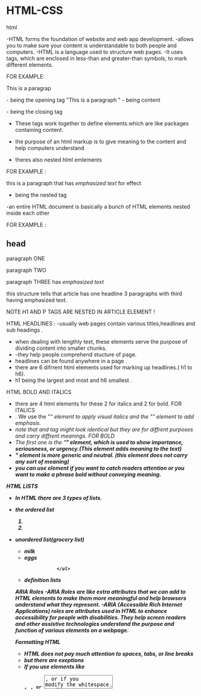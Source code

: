 # HTML-CSS

html 

-HTML forms the foundation of website and web app development. 
-allows you to make sure your content is understandable to both people and computers.
-HTML is a language used to structure web pages.
-It uses tags, which are enclosed in less-than and greater-than symbols, to mark different elements.

FOR EXAMPLE: <P>This is a paragrap</p> 

<p> - being the opening tag
"This is a paragraph " - being content 
</p> - being the closing tag 

- These tags work together to define elements.which are like packages containing content.
- the purpose of an html markup is to give meaning to the content and help computers understand

- theres also nested hlml emlements 

FOR EXAMPLE :  <p>this is a paragraph that has <em>emphasized text</em> for effect </p>
- <em></em> being the nested tag 



-an entire HTML document is basically a bunch of HTML elements nested inside each other

FOR EXAMPLE : <article> 
              <h1>head</h1>
              <p>paragraph ONE</p>
              <p>paragraph TWO</p>
              <p>paragraph THREE has <em>emphasized text</em></P>
              </article>
this structure tells that article has one headline 3 paragraphs with third having emphasized text.  

NOTE H1 AND P TAGS ARE NESTED IN ARTICLE ELEMENT !

HTML HEADLINES : 
-usually web pages contain various titles,headlines and sub headings .
- when dealing with lengthly text, these elements serve the purpose of dividing content into smaller chunks.
- -they help people comprehend stucture of page.
- headlines can be found anywhere in a page .
- there are 6 difrrent html elements used for marking up headlines.( h1 to h6).
-  h1 being the largest and most and h6 smallest .

HTML BOLD AND ITALICS
- there are 4 html elements for these 2 for italics and 2 for bold.
  FOR ITALICS
- . We use the "<i>" element to apply visual italics and the "<em>" element to add emphasis.
- note that <i> and <em> tag might look identical but they are for diffrent purposes and carry diffrent meanings. 
  FOR BOLD
- The first one is the "<strong>" element, which is used to show importance, seriousness, or urgency.(This element adds meaning to the text)
- <b>" element is more generic and neutral. (this element does not carry any sort of meaning)
- you can use <b> element if you want to catch readers attention or you want to make a phrase bold without conveying meaning.
  
HTML LISTS
-  In HTML there are 3 types of lists.
- the ordered list  <ol>
                                  <li> </li>
                                  <li>  </li>
                                  </ol> 
-  unordered list(grocery list)<ul>
                    <li> milk </li>
                     <li> eggs </li>

                   </ul>
-   definition lists
  


ARIA Roles
-ARIA Roles are like extra attributes that we can add to HTML elements to make them more meaningful and help browsers understand what they represent. 
-ARIA (Accessible Rich Internet Applications) roles are attributes used in HTML to enhance accessibility for people with disabilities. They help screen readers and other assistive technologies understand the purpose and function of various elements on a webpage.

Formatting HTML
-  HTML does not pay much attention to spaces, tabs, or line breaks
-  but there are exeptions
-  If you use elements like <pre>, <code>, or <textarea>, or if you modify the whitespace handling with CSS, then extra spaces and indentations can matter.

FOR EXAMLE : <p>this is    an   example   of   putting  extra spaces 
   but browser will ignore </p>


HTML COMMENTS : 
-You enhance code readability by adding comments that explain its purpose.
you can add a comment by inserting "<!--" at the start of comment and "-->" at the end of comment 
FOR EXAMPLE : <!-- this is a comment -->

Unusual Characters : 
- Instead of using a regular space, we can use a special kind of space called a non-breaking space in HTML.
-  you can use "&nbsp;"ensuring they stay on the same line
  FOR EXAMPLE: <p> my Name is gcina &nbsp;&nbsp;</p>

HTML Navigation and Linking
- When we want to create a link, we use the A element, which stands for anchor. To do this, we need to add an href attribute with a URL enclosed in quotes.
- this URL is where the link take us.
-href stands for Hypertext Reference

FOR EXAMPLE:  < a href="https//:example.com">This is a link</a>
for adding and image <a href ="https//:example2.com"><img src="https//:example.com/imagefile"></a>

HTML URL PATHWAYS 
-URL (Uniform Resource Locator): It’s the address used to access resources on the web. It usually consists of several parts:

Protocol: How data is transferred (e.g., `http`, `https`).
Domain: The main part of the address (e.g., `example.com`).
Path: The specific location or file on the server (e.g.,`folder/page.html` /).

FOR EXAMPLE: <a href="https://example.com/folder/page.html">Link</a>

- Same Directory:
`page.html`: Refers to a file in the same directory as the current document.
FOR EXAMPLE: <a href="about.html">About Us</a>

Subdirectory:
`folder/page.html`: Refers to a file in a subdirectory called folder.
FOR EXAMPLE: <a href="images/photo.jpg">View Photo</a>

Parent Directory:
`../page.html`: Refers to a file in the parent directory. The ".." moves up one directory level.
FOR EXAMPLE: <a href="../contact.html">Contact</a>

Navigation : 
- Creating a navbar in HTML is a common task for building a website. A navbar typically includes links to different sections or pages of a website.
  THIS IS HOW TO CREATE A NAVBAR :
  <nav role="navigation"arial-label="mainmenue">
  <ul class="navbar">
  <li><a href="#menue">menue</a></li>
  <li><a href="#about"></a></li>
  <li><a href="#contact"></a></li>
    
  </ul>
<</nav>

IMAGES 
- When we want to add an image to a webpage, we use the image element, which is simply written as IMG.
FOR EXAMPLE:
            img src="image.jpg" alt="brown dog" width="400" height="300">
  
-irst, we have the source attribute (SRC), which tells the browser which image file to load. 
-Then we have the alt attribute (ALT), which provides a text description of the image. 
-Lastly, we have the width and height attributes, which determine the size of the image.

-There are four main file formats commonly used on the web these days, each with its own strengths and weaknesses when it comes to compressing images. 
-GIFs are great for compressing illustrations that have large areas of the same color
-SVGs are perfect for logos, icons, and other types of illustrations.
-JPGs are a popular choice for compressing photographs.
-PNG is a newer format that works well when you need transparency in a photograph.

for image captions 

<figure> <img src="https://figuresource.com/40289/alfonso.jpg" width="720" height="354" alt="The Gracious Host" > <figcaption> Alfonso serving pancakes </figcaption> </figure>

WORKING WITH AUDIO
- The audio element is diffrent from image, it has both opening and closing tags (making it more mordern giving it more power and flexibility)
- just like the image element we use a source attribute to provide URL OF The audio file
FOR EXAMPLE: <audio controls>
             <source src="path/to/your-audio-file.mp3" type="audio/mpeg">
              Your browser does not support the audio element.
    </audio>
    
WORKING WITH VIDEO
- Just like working with audio To display a video, use the source attribute to specify the video file. And if the controls attribute is added,
 the browser will automatically create a video player.
- The controls attribute adds video controls, like play, pause, and volume.

- It is a good idea to always include width and height attributes. If height and width are not set, the page might flicker while the video loads.

- The <source> element allows you to specify alternative video files which the browser may choose from. The browser will use the first recognized format.

- The text between the <video> and </video> tags will only be displayed in browsers that do not support the <video> element.

Working With Captions and Subtitles
- We are going to use the track element and link it to a text file to add captions to the video. This element adds functionality to the video player, allowing viewers to toggle captions on and off or switch between different subtitle options.

    FOR EXAMPLE : <video width="200px" height="100px" controls src="enter location of the video">
             <track src="https://freetestdata.com/wp-content/uploads/2022/02/Free_Test_Data_1MB_MP4.mp4"
             kind="captions"
             label="english"
             srclang="en">  
</video>          

Embedding Media via Iframes
-   Embedding refers to taking content from one site and placing it within the middle of another site's page.
-   There is a wide range of content that can be embedded on a page. For instance, a map from Google
  
HTML Content Identification
- The lang attribute is used to specify the language of a webpage. If the whole page is in one language, Set the language on the main element that wraps everything else.
- If your webpage has multiple languages, specify the language for each part of the content.
- 

HTML Page
- Firstly, the file should begin with a doctype statement
- when we including this one, we are saying, "Hey, this is a modern web page, so follow modern best practices and treat it accordingly."
- we enclose everything else on the page within an HTML element
- Declare the language being used and the content flow direction
- The head contains all the metadata that the browser needs to know but will not display on the page. The body, on the other hand, is for all the content and is composed of various elements already discussed in this course. The body is where most of the action happens.
- the declearation of doc type statement,HTML element, head and body are building blocks of every website.

  Working with Forms and Interactive Elements
-  A user could type anything in there, even though one of them is supposed to be for an email field. That is because we have yet to tell the browser what type of input is required from these fields.
-  you can fix this by adding the type attribute to each input. for the name field, indicate the type equals text.
- for the email field, tell the browser to collect an email address, and help user fill in the right info by trype being equals to email.
- also tell browser that our button is a submit button.
- we can also add a required attribute making email required
- lastly we include the placeholder (suggestions of what should go in the field)
- we can also add the value attribute.
  
FOR EXAMPLE : <section class="sign-up">
              <form action="example.html" method="get">
              <label for="name">Name</label>
              <input name="name" id="name" type="text">
              <label for="email">email</label>
              <input name="email" id="email" type="email" required 
               placeholder="m@example.com">
              <button>sign-up</button>
             </form>
              </section>

HTML Tables
- you can use tables for diffrent reasons, comparing prices of things that are for sale, population data by town election results e.t.c
-To create an HTML table, you use several different HTML elements in just the right combination. Table, TR, TH, and TD.
-the table element wraps around the whole table, around all our content and markup for that table, marking the beginning and end of the table itself.
- TR element stands for table row and wraps
- TH element stand for table header and defines a header for a column
- TD element stands for table data and mark up the cells of data 






CSS

- It is responsible for how everything looks
-the colors, fonts, and sizes.
- what if we want to make a specific paragraph green? Or maybe we just want to make a portion of a paragraph green? How is this done?
  You can assign classes to HTML elements to create a reference point for styling. A class is an attribute that can be added to any HTML element, providing additional details about that element.

  Advanced CSS properties 
- you can change the color/ style html and css links
- first start by using "a" which is an anchor, which you will use as refrence when styling.
- One common exception is the "a:hover" state, which triggers when we hover over a link.
- you can use text decoration as none to remove the under line under links
- Now, when you hover over the links, they change color and the underline disappears. This was not possible before without the hover style. If we remove the hover style, nothing happens when you hover over the links.
- Define the nice blue color as the "a:link" style for unvisited links, and the lovely shade of purple (785ef0) as the "a:visited" style for visited links.
- 
Debugging CSS with Borders and Background Colors
-Sometimes you come across a problem when styling elements with CSS. You might wonder which element you should style or why your styles are not working as expected.
  - When facing such challenges, debugging can be very helpful.
  - one trick to use is to change background color or have a border to the element you wnat to style
  - like "border: 2px solid red."
  - this will reveal hidden information and this will show where exactly the element
  - 
  




